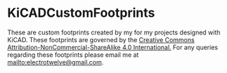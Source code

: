 KiCADCustomFootprints
=====================

These are custom footprints created by my for my projects designed with KiCAD. These footprints are governed by the <a href="http://creativecommons.org/licenses/by-nc-sa/4.0/deed.en_US" alt="Creative Commons Attribution-NonCommercial-ShareAlike 4.0 International" target="_blank">Creative Commons Attribution-NonCommercial-ShareAlike 4.0 International.</a> For any queries regarding these footprints please email me at <mailto:electrotwelve@gmail.com>.
